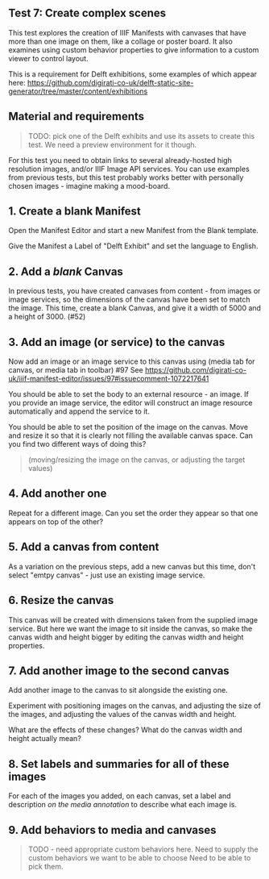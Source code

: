 ## Test 7: Create complex scenes

This test explores the creation of IIIF Manifests with canvases that have more than one image on them, like a collage or poster board.
It also examines using custom behavior properties to give information to a custom viewer to control layout.

This is a requirement for Delft exhibitions, some examples of which appear here:
https://github.com/digirati-co-uk/delft-static-site-generator/tree/master/content/exhibitions


## Material and requirements

> TODO: pick one of the Delft exhibits and use its assets to create this test.
> We need a preview environment for it though.

For this test you need to obtain links to several already-hosted high resolution images, and/or IIIF Image API services.
You can use examples from previous tests, but this test probably works better with personally chosen images - imagine making a mood-board.

## 1. Create a blank Manifest

Open the Manifest Editor and start a new Manifest from the Blank template.

Give the Manifest a Label of "Delft Exhibit" and set the language to English.


## 2. Add a _blank_ Canvas

In previous tests, you have created canvases from content - from images or image services, so the dimensions of the canvas have been set to match the image. This time, create a blank Canvas, and give it a width of 5000 and a height of 3000. (#52)

## 3. Add an image (or service) to the canvas

Now add an image or an image service to this canvas using (media tab for canvas, or media tab in toolbar) #97
See https://github.com/digirati-co-uk/iiif-manifest-editor/issues/97#issuecomment-1072217641

You should be able to set the body to an external resource - an image.
If you provide an image service, the editor will construct an image resource automatically and append the service to it.

You should be able to set the position of the image on the canvas. Move and resize it so that it is clearly not filling the available canvas space.
Can you find two different ways of doing this?

> (moving/resizing the image on the canvas, or adjusting the target values)


## 4. Add another one

Repeat for a different image.
Can you set the order they appear so that one appears on top of the other?

## 5. Add a canvas from content

As a variation on the previous steps, add a new canvas but this time, don't select "emtpy canvas" - just use an existing image service.

## 6. Resize the canvas

This canvas will be created with dimensions taken from the supplied image service. But here we want the image to sit inside the canvas, so make the canvas width and height bigger by editing the canvas width and height properties.

## 7. Add another image to the second canvas

Add another image to the canvas to sit alongside the existing one.

Experiment with positioning images on the canvas, and adjusting the size of the images, and adjusting the values of the canvas width and height.

What are the effects of these changes? What do the canvas width and height actually mean?

## 8. Set labels and summaries for all of these images

For each of the images you added, on each canvas, set a label and description _on the media annotation_ to describe what each image is.

## 9. Add behaviors to media and canvases

> TODO - need appropriate custom behaviors here.
> Need to supply the custom behaviors we want to be able to choose
> Need to be able to pick them.